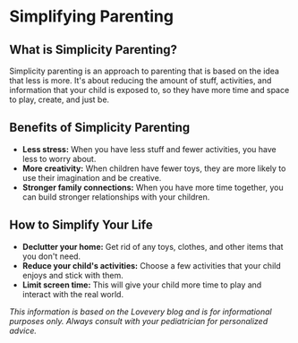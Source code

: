 # Simplifying Parenting

## What is Simplicity Parenting?

Simplicity parenting is an approach to parenting that is based on the idea that less is more. It's about reducing the amount of stuff, activities, and information that your child is exposed to, so they have more time and space to play, create, and just be.

## Benefits of Simplicity Parenting

*   **Less stress:** When you have less stuff and fewer activities, you have less to worry about.
*   **More creativity:** When children have fewer toys, they are more likely to use their imagination and be creative.
*   **Stronger family connections:** When you have more time together, you can build stronger relationships with your children.

## How to Simplify Your Life

*   **Declutter your home:** Get rid of any toys, clothes, and other items that you don't need.
*   **Reduce your child's activities:** Choose a few activities that your child enjoys and stick with them.
*   **Limit screen time:** This will give your child more time to play and interact with the real world.

*This information is based on the Lovevery blog and is for informational purposes only. Always consult with your pediatrician for personalized advice.*
